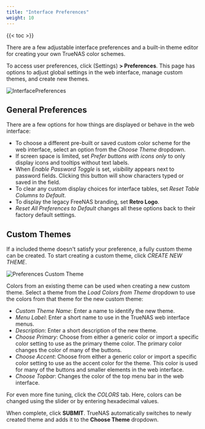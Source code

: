 ```yaml
---
title: "Interface Preferences"
weight: 10
---
```


{{< toc >}}

There are a few adjustable interface preferences and a built-in theme editor for creating your own TrueNAS color schemes.

To access user preferences, click <i class="fa fa-cog" aria-hidden="true" title="Settings"></i> (Settings) **> Preferences**.
This page has options to adjust global settings in the web interface, manage custom themes, and create new themes.

![InterfacePreferences](/images/CORE/12.0/InterfacePreferences.png "Interface Preferences")

## General Preferences

There are a few options for how things are displayed or behave in the web interface:

* To choose a different pre-built or saved custom color scheme for the web interface, select an option from the *Choose Theme* dropdown.
* If screen space is limited, set *Prefer buttons with icons only* to only display icons and tooltips without text labels.
* When *Enable Password Toggle* is set, <i class="material-icons" aria-hidden="true" title="Visibility">visibility</i> appears next to password fields. Clicking this button will show characters typed or saved in the field.
* To clear any custom display choices for interface tables, set *Reset Table Columns to Default*.
* To display the legacy FreeNAS branding, set **Retro Logo**.
* *Reset All Preferences to Default* changes all these options back to their factory default settings.

## Custom Themes

If a included theme doesn't satisfy your preference, a fully custom theme can be created.
To start creating a custom theme, click *CREATE NEW THEME*.

![Preferences Custom Theme](/images/CORE/12.0/PreferencesCustomTheme.png "Custom UI Theme")

Colors from an existing theme can be used when creating a new custom theme.
Select a theme from the *Load Colors from Theme* dropdown to use the colors from that theme for the new custom theme:

* *Custom Theme Name*: Enter a name to identify the new theme.
* *Menu Label*: Enter a short name to use in the TrueNAS web interface menus.
* *Description*: Enter a short description of the new theme.
* *Choose Primary*: Choose from either a generic color or import a specific color setting to use as the primary theme color.
  The primary color changes the color of many of the buttons.
* *Choose Accent*: Choose from either a generic color or import a specific color setting to use as the accent color for the theme.
  This color is used for many of the buttons and smaller elements in the web interface.
* *Choose Topbar*: Changes the color of the top menu bar in the web interface.

For even more fine tuning, click the *COLORS* tab.
Here, colors can be changed using the slider or by entering hexadecimal values.



When complete, click **SUBMIT**.
TrueNAS automatically switches to newly created theme and adds it to the **Choose Theme** dropdown.

